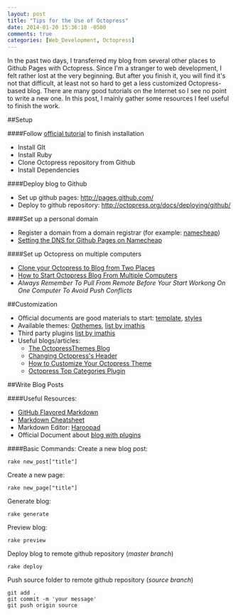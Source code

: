 ```yaml
---
layout: post
title: "Tips for the Use of Octopress"
date: 2014-01-20 15:36:18 -0500
comments: true
categories: [Web_Development, Octopress]
---
```


In the past two days, I transferred my blog from several other places to Github Pages with Octopress. Since I'm a stranger to web development, I felt rather lost at the very beginning. But after you finish it, you will find it's not that difficult, at least not so hard to get a less customized Octopress-based blog. There are many good tutorials on the Internet so I see no point to write a new one. In this post, I mainly gather some resources I feel useful to finish the work.

##Setup

####Follow [official tutorial](http://octopress.org/docs/setup/ ) to finish installation

- Install GIt
- Install Ruby
- Clone Octopress repository from Github
- Install Dependencies

 <!-- more -->

####Deploy blog to Github

- Set up github pages: http://pages.github.com/
- Deploy to github repository: http://octopress.org/docs/deploying/github/

####Set up a personal domain
- Register a domain from a domain registrar (for example: [namecheap](https://www.namecheap.com/))
- [Setting the DNS for Github Pages on Namecheap](http://davidensinger.com/2013/03/setting-the-dns-for-github-pages-on-namecheap/)

####Set up Octopress on multiple computers

- [Clone your Octopress to Blog from Two Places](http://blog.zerosharp.com/clone-your-octopress-to-blog-from-two-places/)
- [How to Start Octopress Blog From Multiple Computers](http://yhagio.github.io/blog/2013/04/09/how-to-start-octopress-blog-from-multiple-computers/)
- *Always Remember To Pull From Remote Before Your Start Workong On One Computer To Avoid Push Conflicts*

##Customization

- Official documents are good materials to start: [template](http://octopress.org/docs/theme/template/), [styles](http://octopress.org/docs/theme/styles/)
- Available themes: [Opthemes](opthemes.com), [list by imathis](https://github.com/imathis/octopress/wiki/3rd-Party-Octopress-Themes)
- Third party plugins [list by imathis](https://github.com/imathis/octopress/wiki/3rd-party-plugins)
- Useful blogs/articles:
  - [The OctopressThemes Blog](http://octopressthemes.com/blog/)
  - [Changing Octopress's Header](http://blog.bigdinosaur.org/changing-octopresss-header/)
  - [How to Customize Your Octopress Theme](http://aijazansari.com/2012/08/27/how-to-customize-octopress-theme/)
  - [Octopress Top Categories Plugin](http://time.to.pullthepl.ug/blog/2012/8/20/octopress-top-categories-plugin/)

##Write Blog Posts

####Useful Resources:

- [GitHub Flavored Markdown](https://help.github.com/articles/github-flavored-markdown)
- [Markdown Cheatsheet](https://github.com/adam-p/markdown-here/wiki/Markdown-Cheatsheet)
- Markdown Editor: [Haroopad](http://pad.haroopress.com/user.html)
- Official Document about [blog with plugins](http://octopress.org/docs/blogging/plugins/)

####Basic Commands:
Create a new blog post:

```
rake new_post["title"]
```

Create a new page:

```
rake new_page["title"]
```

Generate blog:

```
rake generate
```

Preview blog:

```
rake preview
```

Deploy blog to remote github repository (_master branch_)

```
rake deploy
```

Push source folder to remote github repository (_source branch_)

```
git add .
git commit -m 'your message'
git push origin source
```
